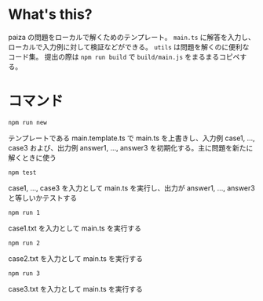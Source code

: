 # What's this?
paiza の問題をローカルで解くためのテンプレート。
`main.ts` に解答を入力し、ローカルで入力例に対して検証などができる。
`utils` は問題を解くのに便利なコード集。
提出の際は `npm run build` で `build/main.js` をまるまるコピペする。

# コマンド
```
npm run new
```
テンプレートである main.template.ts で main.ts を上書きし、入力例 case1, ..., case3 および、出力例 answer1, ..., answer3 を初期化する。主に問題を新たに解くときに使う

```
npm test
```
case1, ..., case3 を入力として main.ts を実行し、出力が answer1, ..., answer3 と等しいかテストする

```
npm run 1
```
case1.txt を入力として main.ts を実行する

```
npm run 2
```
case2.txt を入力として main.ts を実行する

```
npm run 3
```
case3.txt を入力として main.ts を実行する

